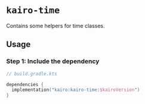 # `kairo-time`

Contains some helpers for time classes.

## Usage

### Step 1: Include the dependency

```kotlin
// build.gradle.kts

dependencies {
  implementation("kairo:kairo-time:$kairoVersion")
}
```
